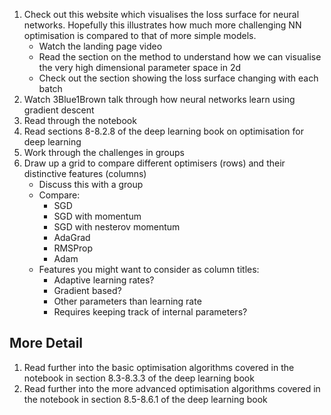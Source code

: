 1. Check out this website which visualises the loss surface for neural networks. Hopefully this illustrates how much more challenging NN optimisation is compared to that of more simple models.
    - Watch the landing page video
    - Read the section on the method to understand how we can visualise the very high dimensional parameter space in 2d
    - Check out the section showing the loss surface changing with each batch
2. Watch 3Blue1Brown talk through how neural networks learn using gradient descent 
3. Read through the notebook
4. Read sections 8-8.2.8 of the deep learning book on optimisation for deep learning
5. Work through the challenges in groups
6. Draw up a grid to compare different optimisers (rows) and their distinctive features (columns)
    - Discuss this with a group
    - Compare:
        - SGD
        - SGD with momentum
        - SGD with nesterov momentum
        - AdaGrad
        - RMSProp
        - Adam
    - Features you might want to consider as column titles:
        - Adaptive learning rates?
        - Gradient based?
        - Other parameters than learning rate
        - Requires keeping track of internal parameters?

## More Detail
1. Read further into the basic optimisation algorithms covered in the notebook in section 8.3-8.3.3 of the deep learning book
2. Read further into the more advanced optimisation algorithms covered in the notebook in section 8.5-8.6.1 of the deep learning book 